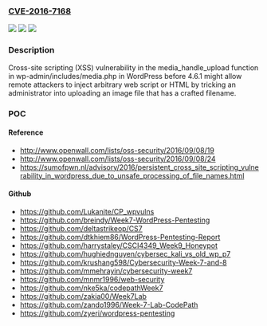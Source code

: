 ### [CVE-2016-7168](https://cve.mitre.org/cgi-bin/cvename.cgi?name=CVE-2016-7168)
![](https://img.shields.io/static/v1?label=Product&message=n%2Fa&color=blue)
![](https://img.shields.io/static/v1?label=Version&message=n%2Fa&color=blue)
![](https://img.shields.io/static/v1?label=Vulnerability&message=n%2Fa&color=brighgreen)

### Description

Cross-site scripting (XSS) vulnerability in the media_handle_upload function in wp-admin/includes/media.php in WordPress before 4.6.1 might allow remote attackers to inject arbitrary web script or HTML by tricking an administrator into uploading an image file that has a crafted filename.

### POC

#### Reference
- http://www.openwall.com/lists/oss-security/2016/09/08/19
- http://www.openwall.com/lists/oss-security/2016/09/08/24
- https://sumofpwn.nl/advisory/2016/persistent_cross_site_scripting_vulnerability_in_wordpress_due_to_unsafe_processing_of_file_names.html

#### Github
- https://github.com/Lukanite/CP_wpvulns
- https://github.com/breindy/Week7-WordPress-Pentesting
- https://github.com/deltastrikeop/CS7
- https://github.com/dtkhiem86/WordPress-Pentesting-Report
- https://github.com/harrystaley/CSCI4349_Week9_Honeypot
- https://github.com/hughiednguyen/cybersec_kali_vs_old_wp_p7
- https://github.com/krushang598/Cybersecurity-Week-7-and-8
- https://github.com/mmehrayin/cybersecurity-week7
- https://github.com/mnmr1996/web-security
- https://github.com/nke5ka/codepathWeek7
- https://github.com/zakia00/Week7Lab
- https://github.com/zando1996/Week-7-Lab-CodePath
- https://github.com/zyeri/wordpress-pentesting

